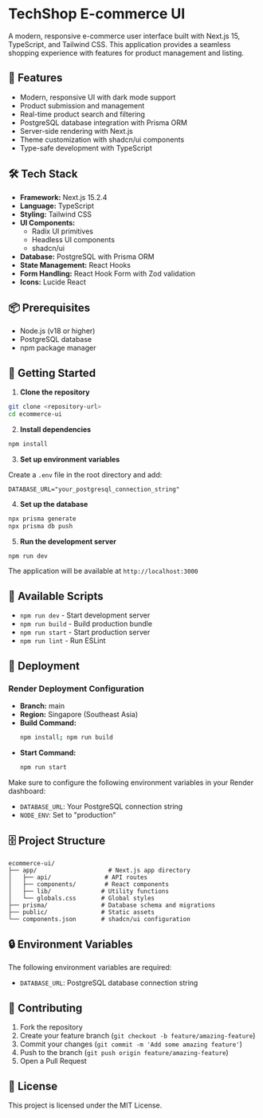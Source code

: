 # TechShop E-commerce UI

A modern, responsive e-commerce user interface built with Next.js 15, TypeScript, and Tailwind CSS. This application provides a seamless shopping experience with features for product management and listing.

## 🚀 Features

- Modern, responsive UI with dark mode support
- Product submission and management
- Real-time product search and filtering
- PostgreSQL database integration with Prisma ORM
- Server-side rendering with Next.js
- Theme customization with shadcn/ui components
- Type-safe development with TypeScript

## 🛠️ Tech Stack

- **Framework:** Next.js 15.2.4
- **Language:** TypeScript
- **Styling:** Tailwind CSS
- **UI Components:** 
  - Radix UI primitives
  - Headless UI components
  - shadcn/ui
- **Database:** PostgreSQL with Prisma ORM
- **State Management:** React Hooks
- **Form Handling:** React Hook Form with Zod validation
- **Icons:** Lucide React

## 📦 Prerequisites

- Node.js (v18 or higher)
- PostgreSQL database
- npm package manager

## 🚀 Getting Started

1. **Clone the repository**

```bash
git clone <repository-url>
cd ecommerce-ui
```

2. **Install dependencies**

```bash
npm install
```

3. **Set up environment variables**

Create a `.env` file in the root directory and add:

```env
DATABASE_URL="your_postgresql_connection_string"
```

4. **Set up the database**

```bash
npx prisma generate
npx prisma db push
```

5. **Run the development server**

```bash
npm run dev
```

The application will be available at `http://localhost:3000`

## 📝 Available Scripts

- `npm run dev` - Start development server
- `npm run build` - Build production bundle
- `npm run start` - Start production server
- `npm run lint` - Run ESLint

## 🚀 Deployment

### Render Deployment Configuration

- **Branch:** main
- **Region:** Singapore (Southeast Asia)
- **Build Command:**
  ```bash
  npm install; npm run build
  ```
- **Start Command:**
  ```bash
  npm run start
  ```

Make sure to configure the following environment variables in your Render dashboard:
- `DATABASE_URL`: Your PostgreSQL connection string
- `NODE_ENV`: Set to "production"

## 🗄️ Project Structure

```
ecommerce-ui/
├── app/                    # Next.js app directory
│   ├── api/               # API routes
│   ├── components/        # React components
│   ├── lib/              # Utility functions
│   └── globals.css       # Global styles
├── prisma/               # Database schema and migrations
├── public/               # Static assets
└── components.json       # shadcn/ui configuration
```

## 🔒 Environment Variables

The following environment variables are required:

- `DATABASE_URL`: PostgreSQL database connection string

## 🤝 Contributing

1. Fork the repository
2. Create your feature branch (`git checkout -b feature/amazing-feature`)
3. Commit your changes (`git commit -m 'Add some amazing feature'`)
4. Push to the branch (`git push origin feature/amazing-feature`)
5. Open a Pull Request

## 📄 License

This project is licensed under the MIT License. 